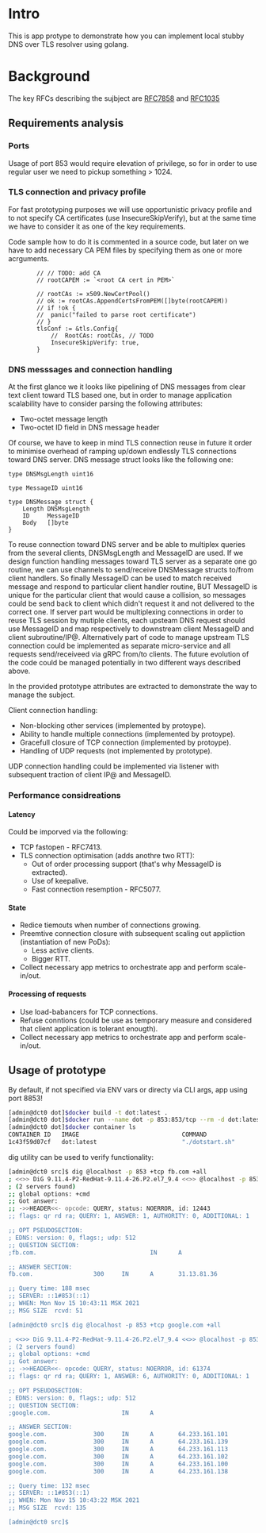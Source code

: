 # Intro

This is app protype to demonstrate how you can implement local stubby DNS over TLS resolver using golang.

# Background

The key RFCs describing the sujbject are [RFC7858](https://datatracker.ietf.org/doc/html/rfc7858)  and [RFC1035](https://datatracker.ietf.org/doc/html/rfc1035)

## Requirements analysis

### Ports

Usage of port 853 would require elevation of privilege, so for in order to use regular user we need to pickup something > 1024.

### TLS connection and privacy profile

For fast prototyping purposes we will use opportunistic privacy profile and to not specify CA certificates (use InsecureSkipVerify), 
but at the same time we have to consider it as one of the key requirements.

Code sample how to do it is commented in a source code, but later on we have to add necessary CA PEM files by specifying them as one or more acrguments.

```golang
        // // TODO: add CA
		// rootCAPEM := `<root CA cert in PEM>`

		// rootCAs := x509.NewCertPool()
		// ok := rootCAs.AppendCertsFromPEM([]byte(rootCAPEM))
		// if !ok {
		// 	panic("failed to parse root certificate")
		// }
		tlsConf := &tls.Config{
			//	RootCAs: rootCAs, // TODO
			InsecureSkipVerify: true,
		}
```
### DNS messsages and connection handling

At the first glance we it looks like pipelining of DNS messages from clear text client toward TLS based one, 
but in order to manage application scalability have to consider parsing the following attributes:
- Two-octet message length
- Two-octet ID field in DNS message header

Of course, we have to keep in mind TLS connection reuse in future it order to minimise overhead of ramping up/down endlessly TLS connections toward DNS server.
DNS message struct looks like the following one:
```golang
type DNSMsgLength uint16

type MessageID uint16

type DNSMessage struct {
	Length DNSMsgLength
	ID     MessageID
	Body   []byte
}
```

To reuse connection toward DNS server and be able to multiplex queries from the several clients, DNSMsgLength and MessageID are used.
If we design function handling messages toward TLS server as a separate one go routine, we can use channels to send/receive DNSMessage structs to/from client handlers. So finally MessageID can be used to match received message and respond to particular client handler routine, BUT MessageID is unique for the particular client that would cause a collision, so messages could be send back to client which didn't request it and not delivered to the correct one.
If server part would be multiplexing connections in order to reuse TLS session by mutiple clients, each upsteam DNS request should use MessageID and map respectively to downstream client MessageID and client subroutine/IP@.
Alternatively part of code to manage upstream TLS connection could be implemented as separate micro-service and all requests send/receiveed via gRPC from/to clients.
The future evolution of the code could be managed potentially in two different ways described above.

In the provided prototype attributes are extracted to demonstrate the way to manage the subject.

Client connection handling:
- Non-blocking other services (implemented by protoype).
- Ability to handle multiple connections (implemented by protoype).
- Gracefull closure of TCP connection (implemented by protoype).
- Handling of UDP requests (not implemented by prototype).

UDP connection handling could be implemented via listener with subsequent traction of client IP@ and MessageID.

### Performance considreations

#### Latency

Could be imporved via the following:
- TCP fastopen - RFC7413.
- TLS connection optimisation (adds anothre two RTT):
  - Out of order processing support (that's why MessageID is extracted).
  - Use of keepalive.
  - Fast connection resemption - RFC5077.

#### State

- Redice tiemouts when number of connections growing.
- Preemtive connection closure with subsequent scaling out appliction (instantiation of new PoDs):
  - Less active clients.
  - Bigger RTT.
- Collect necessary app metrics to orchestrate app and perform scale-in/out.

#### Processing of requests

- Use load-babancers for TCP connections.
- Refuse conntions (could be use as temporary measure and considered that client application is tolerant enougth).
- Collect necessary app metrics to orchestrate app and perform scale-in/out.


## Usage of prototype

By default, if not specified via ENV vars or directy via CLI args, app using port 8853!


```sh
[admin@dct0 dot]$docker build -t dot:latest .
[admin@dct0 dot]$docker run --name dot -p 853:853/tcp --rm -d dot:latest
[admin@dct0 dot]$docker container ls
CONTAINER ID   IMAGE                             COMMAND                  CREATED        STATUS        PORTS                                   NAMES
1c43f59d07cf   dot:latest                        "./dotstart.sh"          11 hours ago   Up 11 hours   0.0.0.0:853->853/tcp, :::853->853/tcp   dot
```

dig utility can be used to verify functionality:

```sh
[admin@dct0 src]$ dig @localhost -p 853 +tcp fb.com +all
; <<>> DiG 9.11.4-P2-RedHat-9.11.4-26.P2.el7_9.4 <<>> @localhost -p 853 +tcp fb.com +all
; (2 servers found)
;; global options: +cmd
;; Got answer:
;; ->>HEADER<<- opcode: QUERY, status: NOERROR, id: 12443
;; flags: qr rd ra; QUERY: 1, ANSWER: 1, AUTHORITY: 0, ADDITIONAL: 1

;; OPT PSEUDOSECTION:
; EDNS: version: 0, flags:; udp: 512
;; QUESTION SECTION:
;fb.com.                                IN      A

;; ANSWER SECTION:
fb.com.                 300     IN      A       31.13.81.36

;; Query time: 188 msec
;; SERVER: ::1#853(::1)
;; WHEN: Mon Nov 15 10:43:11 MSK 2021
;; MSG SIZE  rcvd: 51

[admin@dct0 src]$ dig @localhost -p 853 +tcp google.com +all

; <<>> DiG 9.11.4-P2-RedHat-9.11.4-26.P2.el7_9.4 <<>> @localhost -p 853 +tcp google.com +all
; (2 servers found)
;; global options: +cmd
;; Got answer:
;; ->>HEADER<<- opcode: QUERY, status: NOERROR, id: 61374
;; flags: qr rd ra; QUERY: 1, ANSWER: 6, AUTHORITY: 0, ADDITIONAL: 1

;; OPT PSEUDOSECTION:
; EDNS: version: 0, flags:; udp: 512
;; QUESTION SECTION:
;google.com.                    IN      A

;; ANSWER SECTION:
google.com.             300     IN      A       64.233.161.101
google.com.             300     IN      A       64.233.161.139
google.com.             300     IN      A       64.233.161.113
google.com.             300     IN      A       64.233.161.102
google.com.             300     IN      A       64.233.161.100
google.com.             300     IN      A       64.233.161.138

;; Query time: 132 msec
;; SERVER: ::1#853(::1)
;; WHEN: Mon Nov 15 10:43:22 MSK 2021
;; MSG SIZE  rcvd: 135

[admin@dct0 src]$ 

```


